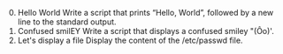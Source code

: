 0. Hello World
Write a script that prints “Hello, World”, followed by a new line to the standard output.
1. Confused smilEY
Write a script that displays a confused smiley "(Ôo)'.
2. Let's display a file
Display the content of the /etc/passwd file.
